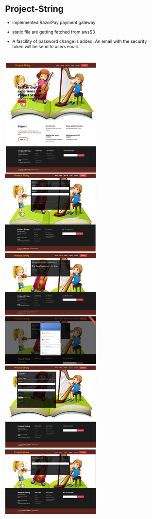 # Project-String

- Implemented RazorPay payment gateway

- static file are getting fetched from awsS3

- A fascility of password change is added. An email with the security token will be send to users email.

&nbsp;

<p float="left">
  <img src="capture/01.svg" width="300" style="margin-right: 10px;" />
  <img src="capture/02.svg" width="300" style="margin-right: 10px;"/> 
  <img src="capture/03.svg" width="300" style="margin-right: 10px;"/>
   <img src="capture/04.svg" width="300" style="margin-right: 10px;"/>
   <img src="capture/05.svg" width="300" style="margin-right: 10px;"/>
   <img src="capture/06.svg" width="300" style="margin-right: 10px;"/>
</p>
